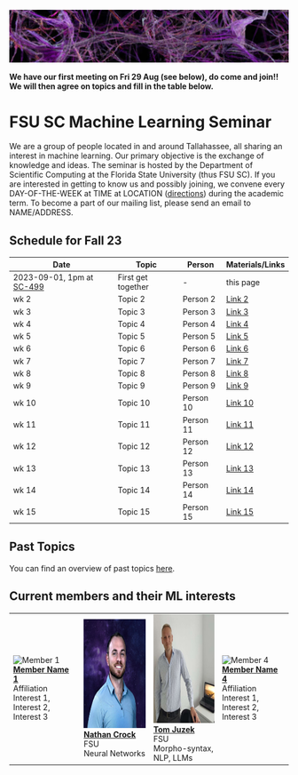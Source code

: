 ![Inspiring_banner](inspiring_banner2.jpg)

**We have our first meeting on Fri 29 Aug (see below), do come and join!! We will then agree on topics and fill in the table below.**

# FSU SC Machine Learning Seminar

We are a group of people located in and around Tallahassee, all sharing an interest in machine learning. Our primary objective is the exchange of knowledge and ideas. The seminar is hosted by the Department of Scientific Computing at the Florida State University (thus FSU SC). If you are interested in getting to know us and possibly joining, we convene every DAY-OF-THE-WEEK at TIME at LOCATION ([directions](https://goo.gl/maps/BJLxE3Q7H1MTBqMu6)) during the academic term. To become a part of our mailing list, please send an email to NAME/ADDRESS.

## Schedule for Fall 23

| Date       | Topic        | Person | Materials/Links |
|------------|--------------|--------|-----------------|
| 2023-09-01, 1pm at [SC-499](https://goo.gl/maps/BJLxE3Q7H1MTBqMu6) | First get together | - | this page |
| wk 2 | Topic 2      | Person 2 | [Link 2](#) |
| wk 3    | Topic 3      | Person 3 | [Link 3](#) |
| wk 4    | Topic 4      | Person 4 | [Link 4](#) |
| wk 5    | Topic 5      | Person 5 | [Link 5](#) |
| wk 6    | Topic 6      | Person 6 | [Link 6](#) |
| wk 7    | Topic 7      | Person 7 | [Link 7](#) |
| wk 8    | Topic 8      | Person 8 | [Link 8](#) |
| wk 9    | Topic 9      | Person 9 | [Link 9](#) |
| wk 10    | Topic 10      | Person 10 | [Link 10](#) |
| wk 11    | Topic 11      | Person 11 | [Link 11](#) |
| wk 12    | Topic 12      | Person 12 | [Link 12](#) |
| wk 13    | Topic 13      | Person 13 | [Link 13](#) |
| wk 14    | Topic 14      | Person 14 | [Link 14](#) |
| wk 15    | Topic 15      | Person 15 | [Link 15](#) |

## Past Topics

You can find an overview of past topics [here](#). 

## Current members and their ML interests

|            |            |            |            |
|------------|------------|------------|------------|
| ![Member 1](member1.jpg) <br /> [**Member Name 1**](#) <br /> Affiliation <br /> Interest 1, Interest 2, Interest 3 | <img src="member_jpgs/ncrock.jpg" alt="ncrock.jpg" width="196" height="196"> <br /> [**Nathan Crock**](https://www.sc.fsu.edu/people?uid=ndc08) <br /> FSU <br /> Neural Networks | <img src="member_jpgs/tjuzek2.jpg" alt="tjuzek.jpg" width="196" height="196"> <br /> [**Tom Juzek**](https://modlang.fsu.edu/person/tom-juzek) <br /> FSU <br /> Morpho-syntax, NLP, LLMs | ![Member 4](member4.jpg) <br /> [**Member Name 4**](#) <br /> Affiliation <br /> Interest 1, Interest 2, Interest 3 |





